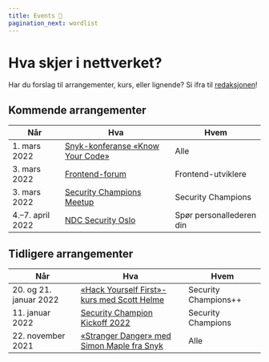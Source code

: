 ```yaml
---
title: Events 🎉
pagination_next: wordlist
---
```


# Hva skjer i nettverket?

Har du forslag til arrangementer, kurs, eller lignende? Si ifra til [redaksjonen](https://teamkatalog.nav.no/team/b5915f11-0740-4a2e-b767-6ac5c407e9c7)!

## Kommende arrangementer

| Når              | Hva                                                                                                                             | Hvem                     |
| ---------------- | ------------------------------------------------------------------------------------------------------------------------------- | ------------------------ |
| 1. mars 2022     | [Snyk-konferanse «Know Your Code»](https://www.techstrongevents.com/know-your-code-open-source-and-supply-chain-summit/1839768) | Alle                     |
| 3. mars 2022     | [Frontend-forum](2022-03-03-frontend-forum)                                                                                     | Frontend-utviklere       |
| 3. mars 2022     | [Security Champions Meetup](2022-03-meetup)                                                                                     | Security Champions       |
| 4.–7. april 2022 | [NDC Security Oslo](https://ndc-security.com/)                                                                                  | Spør personallederen din |

## Tidligere arrangementer

| Når                    | Hva                                                                      | Hvem                 |
| ---------------------- | ------------------------------------------------------------------------ | -------------------- |
| 20. og 21. januar 2022 | [«Hack Yourself First»-kurs med Scott Helme](2022-01-20-kurs-hyf)        | Security Champions++ |
| 11. januar 2022        | [Security Champion Kickoff 2022](2022-01-11-kickoff)                     | Security Champions   |
| 22. november 2021      | [«Stranger Danger» med Simon Maple fra Snyk](2021-11-22-stranger-danger) | Alle                 |
